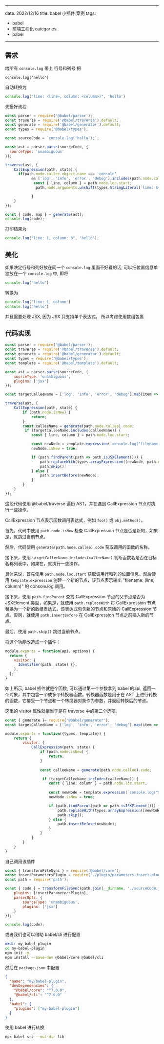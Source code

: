
---
date: 2022/12/16
title: babel 小插件 案例
tags: 
  - babel
  - 前端工程化
categories:
  - babel
---

## 需求
给所有 `console.log` 带上 行号和列号
把
```
console.log('hello')
```

自动转换为

```js
console.log("line: <line>, column: <column>)", 'hello')
```

先搭好流程: 
```js
const parser = require('@babel/parser');
const traverse = require('@babel/traverse').default;
const generate = require('@babel/generator').default;
const types = require('@babel/types');

const sourceCode = `console.log('hello');`;

const ast = parser.parse(sourceCode, {
  sourceType: 'unambiguous'
});

traverse(ast, {
    CallExpression(path, state) {
      if(path.node.callee.object.name === 'console' 
            && ['log', 'info', 'error', 'debug'].includes(path.node.callee.property.name)){
             const { line, column } = path.node.loc.start; 
              path.node.arguments.unshift(types.StringLiteral(`line: ${line}, column: ${columm}` ))

            }
    }
});

const { code, map } = generate(ast);
console.log(code);
```

打印结果为:
```js
console.log("line: 1, column: 0", 'hello');
```

## 美化
如果决定行号和列好放在同一个 `console.log` 里面不好看的话, 可以把位置信息单独放在一个
`console.log` 中,
即将 
```js
console.log("hello")
```

转换为
```js
console.log('line: 1, column')
console.log("hello")
```

并且需要处理 JSX, 因为 JSX 只支持单个表达式， 所以考虑使用数组包裹

## 代码实现
```js
const parser = require('@babel/parser');
const traverse = require('@babel/traverse').default;
const generate = require('@babel/generator').default;
const types = require('@babel/types');
const template = require('@babel/template').default;

const ast = parser.parse(sourceCode, {
    sourceType: 'unambiguous',
    plugins: ['jsx']
});

const targetCalleeName = ['log', 'info', 'error', 'debug'].map(item => `console.${item}`);

traverse(ast, {
    CallExpression(path, state) {
        if (path.node.isNew) {
            return;
        }
        const calleeName = generate(path.node.callee).code;
         if (targetCalleeName.includes(calleeName)) {
            const { line, column } = path.node.loc.start;

            const newNode = template.expression(`console.log("filename: (${line}, ${column})")`)();
            newNode.isNew = true;

            if (path.findParent(path => path.isJSXElement())) {
                path.replaceWith(types.arrayExpression([newNode, path.node]))
                path.skip();
            } else {
                path.insertBefore(newNode);
            }
        }
    }
});
```

这段代码使用 @babel/traverse 遍历 AST，并在遇到 CallExpression 节点时执行一些操作。

CallExpression 节点表示函数调用表达式，例如 `foo()` 或 `obj.method()`。

首先，代码中使用 `path.node.isNew` 检查 CallExpression 节点是否是新的，如果是，就跳过当前节点。

然后，代码使用 `generate(path.node.callee).code` 获取调用的函数的名称。

接下来，使用 `targetCalleeName.includes(calleeName)` 判断函数名是否在目标名称列表中，如果在，就执行一些操作。

具体来说，首先使用 `path.node.loc.start` 获取调用行和列的位置信息。然后使用 `template.expression` 创建一个新的节点，该节点表示输出 "filename: (line, column)" 的 console.log 调用。

接下来，使用 `path.findParent` 查找 CallExpression 节点的父节点是否为 JSXElement 类型，如果是，就使用 `path.replaceWith` 将 CallExpression 节点替换为一个新的数组表达式，该表达式包含新的节点和原始的 CallExpression 节点。否则，就使用 `path.insertBefore` 在 CallExpression 节点之前插入新的节点。

最后，使用 `path.skip()` 跳过当前节点。

将这个功能改造成一个插件：
```js
module.exports = function(api, options) {
  return {
    visitor: {
      Identifier(path, state) {},
    },
  };
}
```

如上所示, babel 插件就是个函数, 可以通过第一个参数拿到 babel 的api, 返回一个对象，其中包含一个或多个转换器函数。转换器函数是用于在 AST 上进行转换的函数，它接受一个节点和一个转换器对象作为参数，并返回转换后的节点。

这里的 visitor 属性就相当于是在 traverse 中的第二个选项。
```js
const { generate }= require('@babel/generator');
const targetCalleeName = ['log', 'info', 'error', 'debug'].map(item => `console.${item}`);

module.exports = function({types, template}) {
    return {
        visitor: {
            CallExpression(path, state) {
                if (path.node.isNew) {
                    return;
                }
  
                const calleeName = generate(path.node.callee).code;

                 if (targetCalleeName.includes(calleeName)) {
                    const { line, column } = path.node.loc.start;
                    
                    const newNode = template.expression(`console.log("${state.filename || 'unkown filename'}: (${line}, ${column})")`)();
                    newNode.isNew = true;

                    if (path.findParent(path => path.isJSXElement())) {
                        path.replaceWith(types.arrayExpression([newNode, path.node]))
                        path.skip();
                    } else {
                        path.insertBefore(newNode);
                    }
                }
            }
        }
    }
}
```

自己调用该插件
```js
const { transformFileSync } = require('@babel/core');
const insertParametersPlugin = require('./plugin/parameters-insert-plugin');
const path = require('path');

const { code } = transformFileSync(path.join(__dirname, './sourceCode.js'), {
    plugins: [insertParametersPlugin],
    parserOpts: {
        sourceType: 'unambiguous',
        plugins: ['jsx']       
    }
});

console.log(code);
```

或者我们也可以借助 babel/cli 进行配置
```bash
mkdir my-babel-plugin
cd my-babel-plugin
npm init -y
npm install --save-dev @babel/core @babel/cli
```

然后在 `package.json` 中配置
```json
{
  "name": "my-babel-plugin",
  "devDependencies": {
    "@babel/core": "^7.0.0",
    "@babel/cli": "^7.0.0"
  },
  "babel": {
    "plugins": ["my-babel-plugin"]
  }
}
```

使用 babel 进行转换
```bash
npx babel src --out-dir lib
```